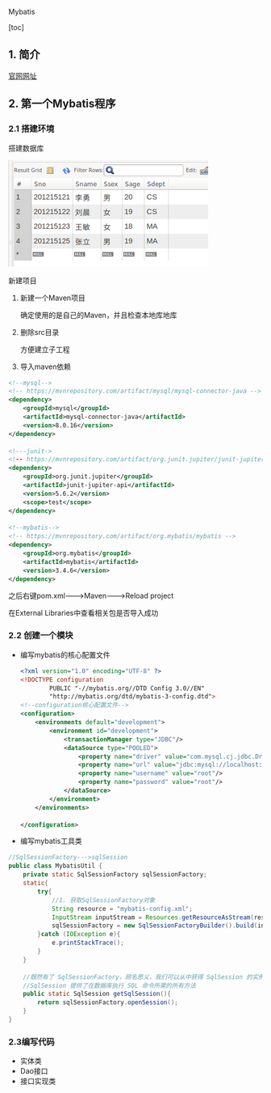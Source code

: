 Mybatis

[toc]

## 1. 简介

[官网网址](https://mybatis.org/mybatis-3/)

## 2. 第一个Mybatis程序

###  2.1 搭建环境

搭建数据库

![image-20200707202945179-1594130311615](Mybatis.assets/image-20200707202945179-1594130311615.png)

新建项目

1. 新建一个Maven项目

   确定使用的是自己的Maven，并且检查本地库地库

2. 删除src目录

   方便建立子工程

3. 导入maven依赖

```xml
<!--mysql-->
<!-- https://mvnrepository.com/artifact/mysql/mysql-connector-java -->
<dependency>
    <groupId>mysql</groupId>
    <artifactId>mysql-connector-java</artifactId>
    <version>8.0.16</version>
</dependency>

<!---junit->
<!-- https://mvnrepository.com/artifact/org.junit.jupiter/junit-jupiter-api -->
<dependency>
    <groupId>org.junit.jupiter</groupId>
    <artifactId>junit-jupiter-api</artifactId>
    <version>5.6.2</version>
    <scope>test</scope>
</dependency>

<!--mybatis-->
<!-- https://mvnrepository.com/artifact/org.mybatis/mybatis -->
<dependency>
    <groupId>org.mybatis</groupId>
    <artifactId>mybatis</artifactId>
    <version>3.4.6</version>
</dependency>
```

之后右键pom.xml--->Maven--->Reload project

在External Libraries中查看相关包是否导入成功

### 2.2 创建一个模块

- 编写mybatis的核心配置文件

  ```xml
  <?xml version="1.0" encoding="UTF-8" ?>
  <!DOCTYPE configuration
          PUBLIC "-//mybatis.org//DTD Config 3.0//EN"
          "http://mybatis.org/dtd/mybatis-3-config.dtd">
  <!--configuration核心配置文件-->
  <configuration>
      <environments default="development">
          <environment id="development">
              <transactionManager type="JDBC"/>
              <dataSource type="POOLED">
                  <property name="driver" value="com.mysql.cj.jdbc.Driver"/>
                  <property name="url" value="jdbc:mysql://localhost:3306/test?serverTimezone=UTC&amp;useUnicode=true&amp;characterEncoding=utf8&amp;useSSL=true"/>
                  <property name="username" value="root"/>
                  <property name="password" value="root"/>
              </dataSource>
          </environment>
      </environments>
  
  </configuration>
  ```

- 编写mybatis工具类

```java
//SqlSessionFactory--->sqlSession
public class MybatisUtil {
    private static SqlSessionFactory sqlSessionFactory;
    static{
        try{
            //1. 获取SqlSessionFactory对象
            String resource = "mybatis-config.xml";
            InputStream inputStream = Resources.getResourceAsStream(resource);
            sqlSessionFactory = new SqlSessionFactoryBuilder().build(inputStream);
        }catch (IOException e){
            e.printStackTrace();
        }
    }

    //既然有了 SqlSessionFactory，顾名思义，我们可以从中获得 SqlSession 的实例
    //SqlSession 提供了在数据库执行 SQL 命令所需的所有方法
    public static SqlSession getSqlSession(){
        return sqlSessionFactory.openSession();
    }
}
```

### 2.3编写代码

- 实体类
- Dao接口
- 接口实现类

